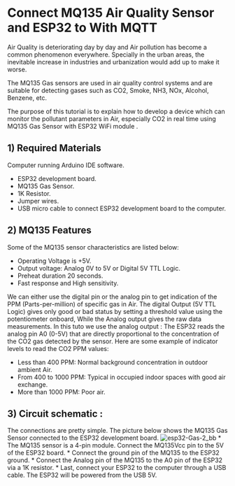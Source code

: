 # Connect MQ135 Air Quality Sensor and ESP32 to With MQTT
Air Quality is deteriorating day by day and Air pollution has become a common phenomenon everywhere. Specially in the urban areas, the inevitable increase in industries and urbanization would add up to make it worse.

The MQ135 Gas sensors are used in air quality control systems and are suitable for detecting gases such as CO2,  Smoke, NH3, NOx, Alcohol, Benzene, etc.

The purpose of this tutorial is to explain how to develop a device which can monitor the pollutant parameters in Air, especially CO2 in real time using MQ135 Gas Sensor with ESP32 WiFi module .

## 1) Required Materials 

Computer running Arduino IDE software.
- ESP32 development board.
- MQ135 Gas Sensor.
- 1K Resistor.
- Jumper wires.
- USB micro cable to connect ESP32 development board to the computer.

## 2) MQ135 Features

Some of the MQ135 sensor characteristics are listed below:
- Operating Voltage is +5V.
- Output voltage: Analog 0V to 5V or Digital 5V  TTL Logic.
- Preheat duration 20 seconds.
- Fast response and High sensitivity.

We can either use the digital pin or the analog pin to get indication of the PPM (Parts-per-million) of specific gas in Air. 
The digital Output (5V  TTL Logic) gives only good or bad status by setting a threshold value using the potentiometer onboard, While the Analog output gives the raw data measurements.
In this tuto we use the analog output : The ESP32 reads the analog pin A0 (0-5V) that are directly proportional to the concentration of the CO2 gas detected by the sensor.
Here are some example of indicator levels to read the CO2 PPM values:
 - Less than 400 PPM: Normal background concentration in outdoor ambient Air.
 - From 400 to 1000 PPM: Typical in occupied indoor spaces with good air exchange.
 - More than 1000 PPM: Poor air.
## 3) Circuit schematic :
The connections are pretty simple. The picture below shows the MQ135 Gas Sensor connected to the ESP32 development board.
![esp32-Gas-2_bb](https://user-images.githubusercontent.com/89652407/151814705-68ea5f25-9e54-459e-af46-b77d4372bfa9.png)
    * The MQ135 sensor is a 4-pin module. Connect the MQ135Vcc pin to the 5V of the ESP32 board.
    * Connect the ground pin of the MQ135 to the ESP32 ground.
    * Connect the Analog pin of the MQ135 to the A0 pin of the ESP32 via a 1K resistor.
    * Last, connect your ESP32 to the computer through a USB cable. The ESP32 will be powered from the USB 5V.
